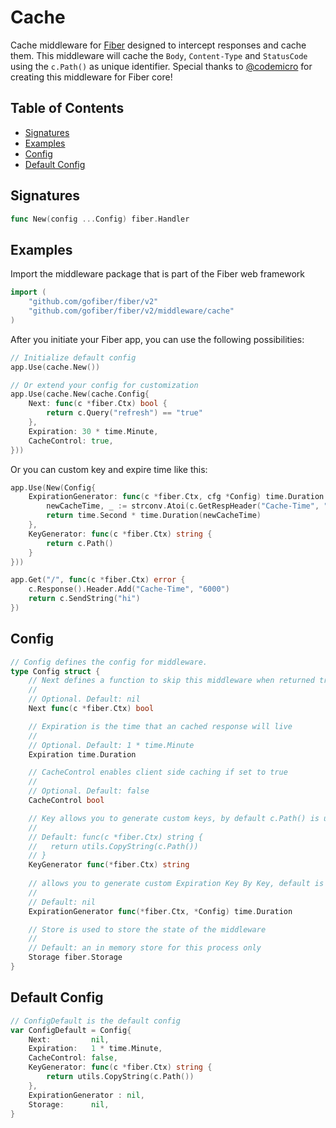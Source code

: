 # Cache

Cache middleware for [Fiber](https://github.com/gofiber/fiber) designed to intercept responses and cache them. This middleware will cache the `Body`, `Content-Type` and `StatusCode` using the `c.Path()` as unique identifier. Special thanks to [@codemicro](https://github.com/codemicro/fiber-cache) for creating this middleware for Fiber core!

## Table of Contents

* [Signatures](cache.md#signatures)
* [Examples](cache.md#examples)
* [Config](cache.md#config)
* [Default Config](cache.md#default-config)

## Signatures

```go
func New(config ...Config) fiber.Handler
```

## Examples

Import the middleware package that is part of the Fiber web framework

```go
import (
    "github.com/gofiber/fiber/v2"
    "github.com/gofiber/fiber/v2/middleware/cache"
)
```

After you initiate your Fiber app, you can use the following possibilities:

```go
// Initialize default config
app.Use(cache.New())

// Or extend your config for customization
app.Use(cache.New(cache.Config{
    Next: func(c *fiber.Ctx) bool {
        return c.Query("refresh") == "true"
    },
    Expiration: 30 * time.Minute,
    CacheControl: true,
}))
```

Or you can custom key and expire time like this:

```go
app.Use(New(Config{
	ExpirationGenerator: func(c *fiber.Ctx, cfg *Config) time.Duration {
		newCacheTime, _ := strconv.Atoi(c.GetRespHeader("Cache-Time", "600"))
		return time.Second * time.Duration(newCacheTime)
	},
	KeyGenerator: func(c *fiber.Ctx) string {
		return c.Path()
	}
}))

app.Get("/", func(c *fiber.Ctx) error {
	c.Response().Header.Add("Cache-Time", "6000")
	return c.SendString("hi")
})
```

## Config

```go
// Config defines the config for middleware.
type Config struct {
    // Next defines a function to skip this middleware when returned true.
    //
    // Optional. Default: nil
    Next func(c *fiber.Ctx) bool

    // Expiration is the time that an cached response will live
    //
    // Optional. Default: 1 * time.Minute
    Expiration time.Duration

    // CacheControl enables client side caching if set to true
    //
    // Optional. Default: false
    CacheControl bool

    // Key allows you to generate custom keys, by default c.Path() is used
    //
    // Default: func(c *fiber.Ctx) string {
    //   return utils.CopyString(c.Path())
    // }
    KeyGenerator func(*fiber.Ctx) string
    
	// allows you to generate custom Expiration Key By Key, default is Expiration (Optional)
	//
	// Default: nil
	ExpirationGenerator func(*fiber.Ctx, *Config) time.Duration

    // Store is used to store the state of the middleware
    //
    // Default: an in memory store for this process only
    Storage fiber.Storage
}
```

## Default Config

```go
// ConfigDefault is the default config
var ConfigDefault = Config{
    Next:         nil,
    Expiration:   1 * time.Minute,
    CacheControl: false,
    KeyGenerator: func(c *fiber.Ctx) string {
        return utils.CopyString(c.Path())
    },
	ExpirationGenerator : nil,
    Storage:      nil,
}
```

